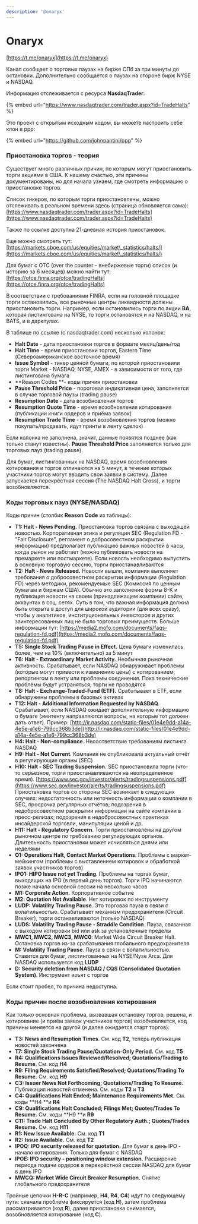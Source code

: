 ```yaml
---
description: '@onaryx'
---
```


# Onaryx

[https://t.me/onaryx](https://t.me/onaryx)

Канал сообщает о торговых паузах на бирже СПб за три минуты до остановки. Дополнительно сообщается о паузах на стороне бирж NYSE и NASDAQ.

Информация отслеживается с ресурса **NasdaqTrader**:

{% embed url="https://www.nasdaqtrader.com/trader.aspx?id=TradeHalts" %}

Это проект с открытым исходным кодом, вы можете настроить себе клон в ppp:

{% embed url="https://github.com/johnpantini/ppp" %}

### Приостановка торгов - теория

Существует много различных причин, по которым могут приостановить торги акциями в США. К нашему счастью, эти причины документированы, но для начала узнаем, где смотреть информацию о приостановке торгов.

Список тикеров, по которым торги приостановлены, можно отслеживать в реальном времени здесь (страница обновляется сама): [https://www.nasdaqtrader.com/trader.aspx?id=TradeHalts](https://www.nasdaqtrader.com/trader.aspx?id=TradeHalts)

Также по ссылке доступна 21-дневная история приостановок.

Еще можно смотреть тут: [https://markets.cboe.com/us/equities/market\_statistics/halts/](https://markets.cboe.com/us/equities/market\_statistics/halts/)

Для бумаг с OTC (over the counter - внебиржевые торги) список (и историю за 6 месяцев) можно найти тут: [https://otce.finra.org/otce/tradingHalts](https://otce.finra.org/otce/tradingHalts)

В соответствии с требованиями FINRA, если на головной площадке торги остановились, все рыночные центры ликвидности должны приостановить торги. Например, если остановились торги по акции **BA**, которая листингована на NYSE, то торги остановятся и на NASDAQ, и на BATS, и в даркпулах.

В таблице по ссылке (с nasdaqtrader.com) несколько колонок:

* **Halt Date** - дата приостановки торгов в формате месяц/день/год
* **Halt Time** - время приостановки торгов, Eastern Time (Североамериканское восточное время)
* **Issue Symbol** - тикер ценной бумаги, по которой приостановили торги Market - NASDAQ, NYSE, AMEX - в зависимости от того, где листингована бумага
* \*\*Reason Codes \*\*- коды причин приостановки
* **Pause Threshold Price** - пороговая индикативная цена, заполняется в случае торговой паузы (trading pause)
* **Resumption Date** - дата возобновления торгов
* **Resumption Quote Time** - время возобновления котирования (публикации книги ордеров и приёма заявок)
* **Resumption Trade Time** - время возобновления торгов (можно покупать/продавать, идут принты в ленту сделок)

Если колонка не заполнена, значит, данные появятся позднее (как только станут известны). **Pause Threshold Price** заполняется только для торговых пауз (trading pause).

Для бумаг, листингованных на NASDAQ, время возобновления котирования и торгов отличаются на 5 минут, в течение которых участники торгов могут вводить свои заявки в систему. Далее запускается перекрёстная сессия (The NASDAQ Halt Cross), и торги возобновляются.

### Коды торговых пауз (NYSE/NASDAQ)

Коды причин (столбик **Reason Code** из таблицы):

* **T1: Halt - News Pending.** Приостановка торгов связана с выходящей новостью. Корпоративная этика и регуляция SEC (Regulation FD - "Fair Disclosure", регламент о добросовестном раскрытии информации) предполагает публикацию важных новостей в часы, когда рынок не работает (можно публиковать новости на премаркете или постмаркете). Если новость необходимо выпустить в основную торговую сессию, торги приостанавливаются
* **T2: Halt - News Released.** Новости вышли, компания выполняет требования о добросовестном раскрытии информации (Regulation FD) через методики, рекомендуемые SEC (Комиссия по ценным бумагам и биржам США). Обычно это заполнение формы 8-K и публикация новости на своем (принадлежащем компании) сайте, аккаунтах в соц. сетях. Суть в том, что важная информация должна быть открыта в доступ для широкой аудитории (для всех сразу), чтобы у аналитиков, институциональных инвесторов и других заинтересованных лиц не было торговых преимуществ. Больше информации тут: [https://media2.mofo.com/documents/faqs-regulation-fd.pdf](https://media2.mofo.com/documents/faqs-regulation-fd.pdf)
* **T5: Single Stock Trading Pause in Effect.** Цена бумаги изменилась более, чем на 10% (включительно) за 5 минут
* **T6: Halt - Extraordinary Market Activity.** Необычная рыночная активность. Срабатывает, если NASDAQ обнаруживает проблемы (которые могут привести к изменению цены) с котированием, репортингом в ленту или проблемы соединения. Пока технические проблемы будут устраняться, торги не проводятся
* **T8: Halt - Exchange-Traded-Fund (ETF).** Срабатывает в ETF, если обнаружены проблемы в базовых активах
* **T12: Halt - Additional Information Requested by NASDAQ.** Срабатывает, если NASDAQ ожидает дополнительную информацию о бумаге (эмитенту направляются вопросы, на которые тот должен дать ответ). Пример: [http://ir.nasdaq.com/static-files/01e4e9dd-a14a-4e5e-a1e6-799cc368b3de](http://ir.nasdaq.com/static-files/01e4e9dd-a14a-4e5e-a1e6-799cc368b3de)
* **H4: Halt - Non-compliance**. Несоответствие требованиям листинга NASDAQ
* **H9: Halt - Not Current**. Компания не опубликовала актуальный отчёт в регулирующие органы (SEC)
* **H10: Halt - SEC Trading Suspension.** SEC приостановила торги (что-то серьезное, торги приостанавливаются на неопределенное время). [https://www.sec.gov/investor/alerts/tradingsuspensions.pdf](https://www.sec.gov/investor/alerts/tradingsuspensions.pdf) Приостановка торгов со стороны SEC возникает в следующих случаях: недостаточность или неточность информации о компании в SEC, просрочка регулярных отчётов; подозрения в недобросовестном раскрытии информации на сайте компании в пресс-релизах; подозрения в недобросовестных практиках инсайдерской торговли, манипуляции ценой и др.
* **H11: Halt - Regulatory Concern**. Торги приостановлены на другом рыночном центре по требованию регулирующих органов. Длительность приостановки может исчисляться днями или неделями
* **O1: Operations Halt, Contact Market Operations**. Проблемы с маркет-мейкингом (проблемы с выставлением котировок и обработкой заявок участников торгов)
* **IPO1: HIPO Issue not yet Trading**. Проблемы на торгах бумаг, выходящих на IPO (в первый день торгов). Торги IPO начинаются позже начала основной сессии на несколько часов
* **M1: Corporate Action**. Корпоративное событие
* **M2: Quotation Not Available**. Нет котировок по инструменту
* **LUDP: Volatility Trading Pause**. Это торговая пауза в связи с волатильностью. Срабатывает механизм предохранителя (Circuit Breaker), торги останавливаются (только NASDAQ)
* **LUDS: Volatility Trading Pause - Straddle Condition**. Пауза, связанная с выходом котировки bid или ask за установленные пределы
* **MWC1, MWC2, MWC3, MWC0**: Market Wide Circuit Breaker Halt. Остановка торгов из-за срабатывания глобального предохранителя
* **M: Volatility Trading Pause**. Пауза в связи с волатильностью. Ставится для бумаг, листингованных на NYSE/Nyse Arca. Для NASDAQ используется код **LUDP**
* **D: Security deletion from NASDAQ / CQS (Consolidated Quotation System)**. Инструмент изъят с торгов

Если стоит пробел, то причина недоступна.

### Коды причин после возобновления котирования

Как только основная проблема, вызвавшая остановку торгов, решена, и котирование (и приём заявок участников торгов) возобновляется, код причины меняется на другой (и далее ожидается старт торгов):

* **T3: News and Resumption Times**. См. код **T2**, теперь публикация новостей закончена
* **T7: Single Stock Trading Pause/Quotation-Only Period.** См. код **T5**
* **R4: Qualifications Issues Reviewed/Resolved; Quotations/Trading to Resume**. См. код **H4**
* **R9: Filing Requirements Satisfied/Resolved; Quotations/Trading To Resume.** См. код **H9**
* **C3: Issuer News Not Forthcoming; Quotations/Trading To Resume.** Публикация новостей отменена. См. коды **T2** и **T3**
* **C4: Qualifications Halt Ended; Maintenance Requirements Met.** См. коды \*\*H4 \*\*и **R4**
* **C9: Qualifications Halt Concluded; Filings Met; Quotes/Trades To Resume.** См. коды \*\*H9 \*\*и **R9**
* **C11: Trade Halt Concluded By Other Regulatory Auth.; Quotes/Trades Resume.** См. код **H11**
* **R1: New Issue Available.** См. код **T1**
* **R2: Issue Available.** См. код **T2**
* **IPOQ: IPO security released for quotation.** Для бумаг в день IPO - начало котирования. Только для бумаг с NASDAQ
* **IPOE: IPO security - positioning window extension.** Расширение периода подачи ордеров в перекрёстной сессии NASDAQ для бумаг в день IPO
* **MWCQ: Market Wide Circuit Breaker Resumption.** Снятие глобального предохранителя

Тройные цепочки **H-R-C** (например, **H4**, **R4**, **C4**) идут по следующему пути: сначала проблема фиксируется (код **H**), затем проблема рассматривается (код **R**), далее приостановка снимается, возобновляется котирование (код **C**).

